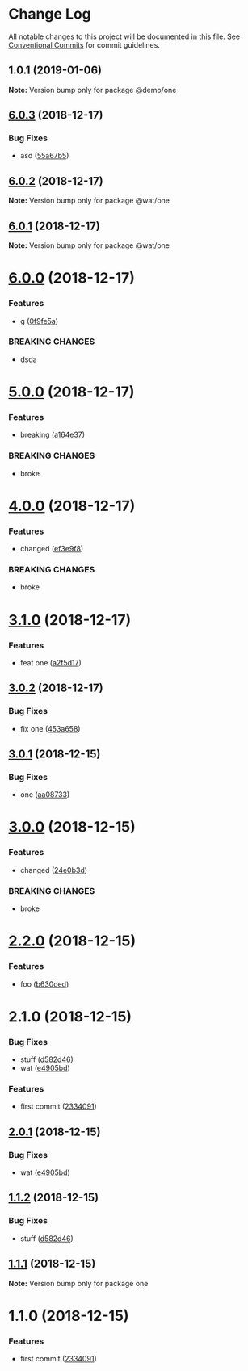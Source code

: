 # Change Log

All notable changes to this project will be documented in this file.
See [Conventional Commits](https://conventionalcommits.org) for commit guidelines.

## 1.0.1 (2019-01-06)

**Note:** Version bump only for package @demo/one





## [6.0.3](https://github.com/FilipStenbeck/test/compare/@wat/one@6.0.2...@wat/one@6.0.3) (2018-12-17)


### Bug Fixes

* asd ([55a67b5](https://github.com/FilipStenbeck/test/commit/55a67b5))





## [6.0.2](https://github.com/FilipStenbeck/test/compare/@wat/one@6.0.1...@wat/one@6.0.2) (2018-12-17)

**Note:** Version bump only for package @wat/one





## [6.0.1](https://github.com/FilipStenbeck/test/compare/@wat/one@6.0.0...@wat/one@6.0.1) (2018-12-17)

**Note:** Version bump only for package @wat/one





# [6.0.0](https://github.com/FilipStenbeck/test/compare/@wat/one@5.0.0...@wat/one@6.0.0) (2018-12-17)


### Features

* g ([0f9fe5a](https://github.com/FilipStenbeck/test/commit/0f9fe5a))


### BREAKING CHANGES

* dsda





# [5.0.0](https://github.com/FilipStenbeck/test/compare/@wat/one@4.0.0...@wat/one@5.0.0) (2018-12-17)


### Features

* breaking ([a164e37](https://github.com/FilipStenbeck/test/commit/a164e37))


### BREAKING CHANGES

* broke





# [4.0.0](https://github.com/FilipStenbeck/test/compare/@wat/one@3.1.0...@wat/one@4.0.0) (2018-12-17)


### Features

* changed ([ef3e9f8](https://github.com/FilipStenbeck/test/commit/ef3e9f8))


### BREAKING CHANGES

* broke





# [3.1.0](https://github.com/FilipStenbeck/test/compare/@wat/one@3.0.2...@wat/one@3.1.0) (2018-12-17)


### Features

* feat one ([a2f5d17](https://github.com/FilipStenbeck/test/commit/a2f5d17))





## [3.0.2](https://github.com/FilipStenbeck/test/compare/@wat/one@3.0.1...@wat/one@3.0.2) (2018-12-17)


### Bug Fixes

* fix one ([453a658](https://github.com/FilipStenbeck/test/commit/453a658))





## [3.0.1](https://github.com/FilipStenbeck/test/compare/@wat/one@3.0.0...@wat/one@3.0.1) (2018-12-15)


### Bug Fixes

* one ([aa08733](https://github.com/FilipStenbeck/test/commit/aa08733))





# [3.0.0](https://github.com/FilipStenbeck/test/compare/@wat/one@2.2.0...@wat/one@3.0.0) (2018-12-15)


### Features

* changed ([24e0b3d](https://github.com/FilipStenbeck/test/commit/24e0b3d))


### BREAKING CHANGES

* broke





# [2.2.0](https://github.com/FilipStenbeck/test/compare/@wat/one@2.1.0...@wat/one@2.2.0) (2018-12-15)


### Features

* foo ([b630ded](https://github.com/FilipStenbeck/test/commit/b630ded))





# 2.1.0 (2018-12-15)


### Bug Fixes

* stuff ([d582d46](https://github.com/FilipStenbeck/test/commit/d582d46))
* wat ([e4905bd](https://github.com/FilipStenbeck/test/commit/e4905bd))


### Features

* first commit ([2334091](https://github.com/FilipStenbeck/test/commit/2334091))





## [2.0.1](https://github.com/FilipStenbeck/test/compare/one@1.1.2...one@2.0.1) (2018-12-15)


### Bug Fixes

* wat ([e4905bd](https://github.com/FilipStenbeck/test/commit/e4905bd))





## [1.1.2](https://github.com/FilipStenbeck/test/compare/one@1.1.1...one@1.1.2) (2018-12-15)


### Bug Fixes

* stuff ([d582d46](https://github.com/FilipStenbeck/test/commit/d582d46))





## [1.1.1](https://github.com/FilipStenbeck/test/compare/one@1.1.0...one@1.1.1) (2018-12-15)

**Note:** Version bump only for package one





# 1.1.0 (2018-12-15)


### Features

* first commit ([2334091](https://github.com/FilipStenbeck/test/commit/2334091))
